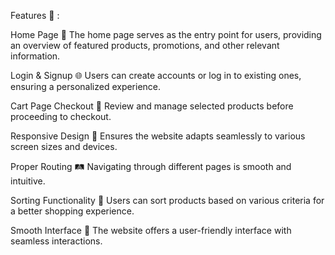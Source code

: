 Features 🚀 :

Home Page 🏡 The home page serves as the entry point for users, providing an overview of featured products, promotions, and other relevant information.

Login & Signup 🌐 Users can create accounts or log in to existing ones, ensuring a personalized experience.

Cart Page Checkout 🛒 Review and manage selected products before proceeding to checkout.

Responsive Design 📱 Ensures the website adapts seamlessly to various screen sizes and devices.

Proper Routing 🛤️ Navigating through different pages is smooth and intuitive.

Sorting Functionality 🔄 Users can sort products based on various criteria for a better shopping experience.

Smooth Interface 🌟 The website offers a user-friendly interface with seamless interactions.

